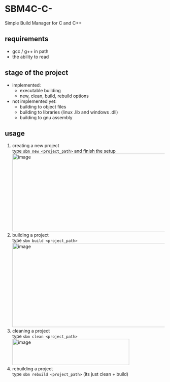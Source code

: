 # SBM4C-C-
Simple Build Manager for C and C++

## requirements
  - gcc / g++ in path
  - the ability to read
    
## stage of the project
- implemented:
  - executable building
  - new, clean, build, rebuild options
- not implemented yet:
  - building to object files
  - building to libraries (linux .lib and windows .dll)
  - building to gnu assembly

## usage
1. creating a new project  
   type `sbm new <project_path>` and finish the setup  
   <img width="743" height="244" alt="image" src="https://github.com/user-attachments/assets/916e1c10-f7d4-46f6-983e-5d9bbf08108d" />  
2. building a project  
   type `sbm build <project_path>`  
   <img width="956" height="264" alt="image" src="https://github.com/user-attachments/assets/cd43a50f-44bb-433d-9af2-c5584041b6b2" />  
3. cleaning a project  
   type `sbm clean <project_path>`  
   <img width="368" height="82" alt="image" src="https://github.com/user-attachments/assets/153f034f-0480-4f0c-9209-de764ac690af" />  
4. rebuilding a project  
   type `sbm rebuild <project_path>` (its just clean + build)  
